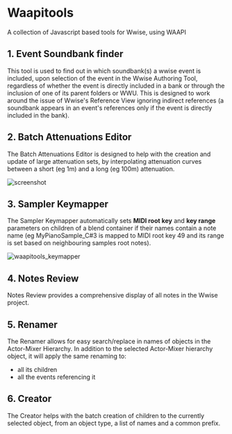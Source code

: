 # Waapitools

A collection of Javascript based tools for Wwise, using WAAPI

## 1. Event Soundbank finder

This tool is used to find out in which soundbank(s) a wwise event is included, upon selection of the event in the Wwise Authoring Tool, regardless of whether the event is directly included in a bank or through the inclusion of one of its parent folders or WWU. This is designed to work around the issue of Wwise's Reference View ignoring indirect references (a soundbank appears in an event's references only if the event is directly included in the bank).

## 2. Batch Attenuations Editor

The Batch Attenuations Editor is designed to help with the creation and update of large attenuation sets, by interpolating attenuation curves between a short (eg 1m) and a long (eg 100m) attenuation.

![screenshot](https://user-images.githubusercontent.com/5003391/43848905-5033ffe0-9b34-11e8-8fb6-adfc5197da1f.png)

## 3. Sampler Keymapper

The Sampler Keymapper automatically sets **MIDI root key** and **key range** parameters on children of a blend container if their names contain a note name (eg MyPianoSample_C#3 is mapped to MIDI root key 49 and its range is set based on neighbouring samples root notes).

![waapitools_keymapper](https://user-images.githubusercontent.com/5003391/52117367-d3228600-2613-11e9-87b1-a3d4137f92fb.png)

## 4. Notes Review

Notes Review provides a comprehensive display of all notes in the Wwise project.

## 5. Renamer

The Renamer allows for easy search/replace in names of objects in the Actor-Mixer Hierarchy. In addition to the selected Actor-Mixer hierarchy object, it will apply the same renaming to:
- all its children
- all the events referencing it

## 6. Creator

The Creator helps with the batch creation of children to the currently selected object, from an object type, a list of names and a common prefix.

